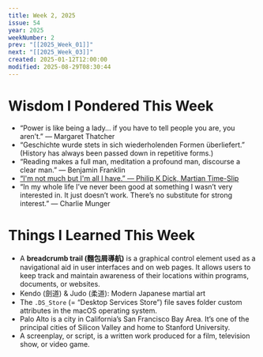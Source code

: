 ```yaml
---
title: Week 2, 2025
issue: 54
year: 2025
weekNumber: 2
prev: "[[2025_Week_01]]"
next: "[[2025_Week_03]]"
created: 2025-01-12T12:00:00
modified: 2025-08-29T08:30:44
---
```


# Wisdom I Pondered This Week

* “Power is like being a lady… if you have to tell people you are, you aren’t.” — Margaret Thatcher
* “Geschichte wurde stets in sich wiederholenden Formen überliefert.” (History has always been passed down in repetitive forms.)
* “Reading makes a full man, meditation a profound man, discourse a clear man.” — Benjamin Franklin
* [“I'm not much but I'm all I have.” — Philip K Dick, Martian Time-Slip](https://www.goodreads.com/quotes/359351-i-m-not-much-but-i-m-all-i-have)
* “In my whole life I’ve never been good at something I wasn’t very interested in. It just doesn’t work. There’s no substitute for strong interest.” — Charlie Munger

# Things I Learned This Week

* A **breadcrumb trail (麵包屑導航)** is a graphical control element used as a navigational aid in user interfaces and on web pages. It allows users to keep track and maintain awareness of their locations within programs, documents, or websites.
* Kendo (劍道) \& Judo (柔道): Modern Japanese martial art
* The `.DS_Store` (= “Desktop Services Store”) file saves folder custom attributes in the macOS operating system.
* Palo Alto is a city in California’s San Francisco Bay Area. It’s one of the principal cities of Silicon Valley and home to Stanford University.
* A screenplay, or script, is a written work produced for a film, television show, or video game.
